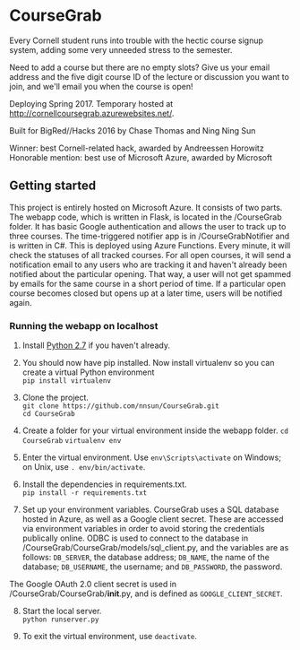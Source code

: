 # CourseGrab

Every Cornell student runs into trouble with the hectic course signup system, adding some very unneeded stress to the semester.

Need to add a course but there are no empty slots? Give us your email address and the five digit course ID of the lecture or discussion you want to join, and we'll email you when the course is open!

Deploying Spring 2017. Temporary hosted at http://cornellcoursegrab.azurewebsites.net/. 

Built for BigRed//Hacks 2016
by Chase Thomas and Ning Ning Sun

Winner: best Cornell-related hack, awarded by Andreessen Horowitz
Honorable mention: best use of Microsoft Azure, awarded by Microsoft

## Getting started

This project is entirely hosted on Microsoft Azure. It consists of two parts. 
The webapp code, which is written in Flask, is located in the /CourseGrab folder. It has basic Google authentication and allows the user to track up to three courses. 
The time-triggered notifier app is in /CourseGrabNotifier and is written in C#. This is deployed using Azure Functions. Every minute, it will check the statuses of all tracked courses. For all open courses, it will send a notification email to any users who are tracking it and haven't already been notified about the particular opening. That way, a user will not get spammed by emails for the same course in a short period of time. If a particular open course becomes closed but opens up at a later time, users will be notified again. 

### Running the webapp on localhost

1. Install [Python 2.7](https://www.python.org/downloads/) if you haven't already.

2. You should now have pip installed. Now install virtualenv so you can create a virtual Python environment  
 ```pip install virtualenv```

3. Clone the project.  
 ```git clone https://github.com/nnsun/CourseGrab.git```  
 ```cd CourseGrab```

4. Create a folder for your virtual environment inside the webapp folder. 
```cd CourseGrab```
```virtualenv env```

5. Enter the virtual environment. Use ```env\Scripts\activate``` on Windows; on Unix, use ```. env/bin/activate```.

6. Install the dependencies in requirements.txt.  
 ```pip install -r requirements.txt```

7. Set up your environment variables. CourseGrab uses a SQL database hosted in Azure, as well as a Google client secret. These are accessed via environment variables in order to avoid storing the credentials publically online. ODBC is used to connect to the database in /CourseGrab/CourseGrab/models/sql_client.py, and the variables are as follows: ```DB_SERVER```, the database address; ```DB_NAME```, the name of the database; ```DB_USERNAME```, the username; and ```DB_PASSWORD```, the password.

The Google OAuth 2.0 client secret is used in /CourseGrab/CourseGrab/__init__.py, and is defined as ```GOOGLE_CLIENT_SECRET```.

8. Start the local server.  
 ```python runserver.py```
 
9. To exit the virtual environment, use ```deactivate```.

